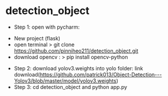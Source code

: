 # detection_object

- Step 1: open with pycharm:
+ New project (flask)
+ open terminal > git clone https://github.com/pinniheo211/detection_object.git
+ download opencv : > pip install opencv-python
- Step 2: download yolov3.weights into yolo folder: link download(https://github.com/patrick013/Object-Detection---Yolov3/blob/master/model/yolov3.weights)
- Step 3: cd detection_object and python app.py
                                      
